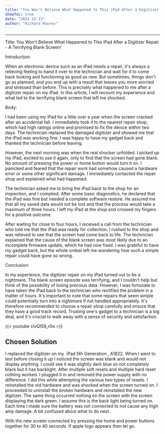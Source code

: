```yaml
---
title: "You Won't Believe What Happened to This iPad After a Digitizer Repair - A Terrifying Blank Screen!"
ShowToc: true 
date: "2022-12-13"
author: "Richard Moores"
---
```

*****
Title: You Won't Believe What Happened to This iPad After a Digitizer Repair - A Terrifying Blank Screen!

Introduction:

When an electronic device such as an iPad needs a repair, it's always a relieving feeling to hand it over to the technician and wait for it to come back looking and functioning as good as new. But sometimes, things don't go as planned, and you end up with a result that leaves you more worried and stressed than before. This is precisely what happened to me after a digitizer repair on my iPad. In this article, I will recount my experience and what led to the terrifying blank screen that left me shocked.

Body:

I had been using my iPad for a little over a year when the screen cracked after an accidental fall. I immediately took it to the nearest repair shop, which had high ratings online and promised to fix the device within two days. The technician replaced the damaged digitizer and showed me that the iPad was working fine. I was happy to have my gadget back and thanked the technician before leaving.

However, the next morning was when the real shocker unfolded. I picked up my iPad, excited to use it again, only to find that the screen had gone blank. No amount of pressing the power or home button would turn it on. I panicked and feared that the repair work had somehow caused a hardware error or some other significant damage. I immediately contacted the repair shop and explained what had happened.

The technician asked me to bring the iPad back to the shop for an inspection, and I complied. After some basic diagnostics, he declared that the iPad was fine but needed a complete software restore. He assured me that all my saved data would not be lost and that the process would take a maximum of three hours. I left my iPad at the shop and crossed my fingers for a positive outcome.

After waiting for close to four hours, I received a call from the technician who told me that the iPad was ready for collection. I rushed to the shop and was relieved to see that the screen had come back to life. The technician explained that the cause of the blank screen was most likely due to an incomplete firmware update, which he had now fixed. I was grateful to have my gadget back, but the whole ordeal left me wondering how such a simple repair could have gone so wrong.

Conclusion:

In my experience, the digitizer repair on my iPad turned out to be a nightmare. The blank screen episode was terrifying, and I couldn't help but think of the possibility of losing precious data. However, I was fortunate to have taken the iPad back to the technician who rectified the problem in a matter of hours. It's important to note that some repairs that seem simple could potentially turn into a nightmare if not handled appropriately. It's therefore recommended to choose a repair shop carefully and ensure that they have a good track record. Trusting one's gadget to a technician is a big deal, and it's crucial to walk away with a sense of security and satisfaction.

{{< youtube clvQI59_r0o >}} 



## Chosen Solution
 I replaced the digitizer on my  iPad 5th Generation , A1822.  When I went to test before closing it up I noticed the screen was blank and would not display anything.  I could see it was slightly dark blue so not completely black but it has backlight.  After multiple soft resets and multiple hard reset nothing worked.  I plugged it in and removed the power supply with no difference.  I did this while attempting the various two types of resets.
I reinstalled the old hardware and was shocked when the screen turned on.  I proceeded to uninstall the broken hardware and reinstalled the new digitizer.  The same thing occurred nothing on the screen with the screen displaying the dark green.  I assume this is the back light being turned on.  Each time I made sure the battery was not connected to not cause any high amp damage.
A bit confused about what to do next.

 With the new screen connected try pressing the home and power buttons together for 30 to 40 seconds. If apple logo appears then let go.




